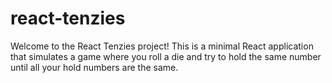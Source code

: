 # react-tenzies
Welcome to the React Tenzies project! This is a minimal React application that simulates a game where you roll a die and try to hold the same number until all your hold numbers are the same.
